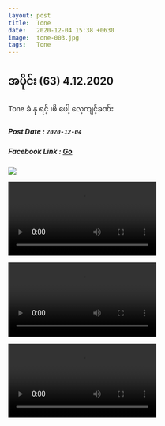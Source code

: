 ```yaml
---
layout: post
title:  Tone
date:   2020-12-04 15:38 +0630
image:  tone-003.jpg
tags:   Tone
---
```

## အပိုင်း (63) 4.12.2020
Tone ခဲ နု ရင့် ၊ဖိ ဖေါ့ လေ့ကျင့်ခဏ်း

##### Post Date : `2020-12-04`
##### Facebook Link : [Go](https://www.facebook.com/groups/243207936740930/permalink/314293929632330/)

![]({{site.baseurl}}/img/tone-003/00.jpg)

![]({{site.baseurl}}/img/tone-003/01.mp4)

![]({{site.baseurl}}/img/tone-003/02.mp4)

![]({{site.baseurl}}/img/tone-003/03.mp4)
